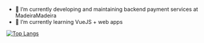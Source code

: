 <!--### Hi there 👋

<a href="https://app.daily.dev/Fenweldryn"><img src="https://api.daily.dev/devcards/ec7ed0b98be849699e5301833f9493fa.png?r=7u6" width="400" alt="Bruno Martins's Dev Card"/></a>


**Fenweldryn/Fenweldryn** is a ✨ _special_ ✨ repository because its `README.md` (this file) appears on your GitHub profile.

Here are some ideas to get you started:

- 🔭 I’m currently working on ...
- 🌱 I’m currently learning ...
- 👯 I’m looking to collaborate on ...
- 🤔 I’m looking for help with ...
- 💬 Ask me about ...
- 📫 How to reach me: ...
- 😄 Pronouns: ...
- ⚡ Fun fact: ...
![Fenweldryn's GitHub stats](https://github-readme-stats.vercel.app/api?username=fenweldryn&show_icons=true&count_private=true)
-->

- 🔭 I’m currently developing and maintaining backend payment services at MadeiraMadeira
- 🌱 I’m currently learning VueJS + web apps

[![Top Langs](https://github-readme-stats.vercel.app/api/top-langs/?username=fenweldryn&layout=compact)](https://github.com/fenweldryn/github-readme-stats)
